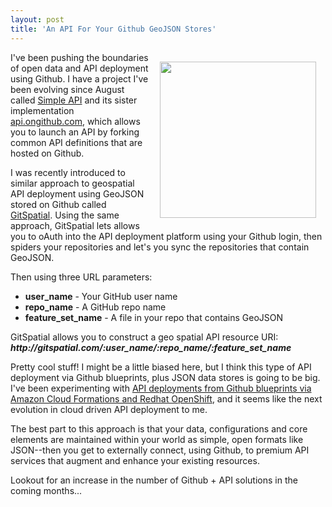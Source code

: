 ```yaml
---
layout: post
title: 'An API For Your Github GeoJSON Stores'
---
```

<p><a href="http://gitspatial.com/" target="_blank"><img style="padding: 15px;" src="https://s3.amazonaws.com/kinlane-productions/api-evangelist/gitspatial/git-spatial-2.png" alt="" width="250" align="right" /></a></p>
<p>I've been pushing the boundaries of open data and API deployment using Github. I have a project I've been evolving since August called <a title="Simple API" href="http://simple-api.github.io/central/">Simple API</a> and its sister implementation <a title="api.ongithub.com" href="http://api.ongithub.com">api.ongithub.com</a>, which allows you to launch an API by forking common API definitions that are hosted on Github.</p>
<p>I was recently introduced to similar approach to geospatial API deployment using GeoJSON stored on Github called <a href="http://gitspatial.com/" target="_blank">GitSpatial</a>. Using the same approach, GitSpatial lets allows you to oAuth into the API deployment platform using your Github login, then spiders your repositories and let's you sync the repositories that contain GeoJSON.</p>
<p>Then using three URL parameters:</p>
<ul class="mainlist">
<li><strong>user_name</strong> - Your GitHub user name</li>
<li><strong>repo_name</strong> - A GitHub repo name</li>
<li><strong>feature_set_name</strong> - A file in your repo that contains GeoJSON</li>
</ul>
<p>GitSpatial allows you to construct a geo spatial API resource URI: <strong><em>http://gitspatial.com/:user_name/:repo_name/:feature_set_name</em></strong></p>
<p>Pretty cool stuff! I might be a little biased here, but I think this type of API deployment via Github blueprints, plus JSON data stores is going to be big. I've been experimenting with <a title="API deployments from Github blueprints via Amazon Cloud Formations and Redhat OpenShift" href="http://apievangelist.com/2013/11/20/server-side-api-templates-on-aws-cloud-formation-and-openshift/">API deployments from Github blueprints via Amazon Cloud Formations and Redhat OpenShift</a>, and it seems like the next evolution in cloud driven API deployment to me.</p>
<p>The best part to this approach is that your data, configurations and core elements are maintained within your world as simple, open formats like JSON--then you get to externally connect, using Github, to premium API services that augment and enhance your existing resources.</p>
<p>Lookout for an increase in the number of Github + API solutions in the coming months...</p>